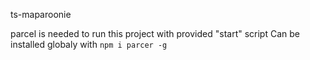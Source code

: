 ts-maparoonie

parcel is needed to run this project with provided "start" script
Can be installed globaly with `npm i parcer -g`
